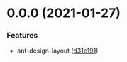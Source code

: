 # 0.0.0 (2021-01-27)

### Features

- ant-design-layout ([d31e191](https://github.com/EightDoor/react-admin-vite/commit/d31e191c9add89a1a56fb060d832eb459fcc26b1))
